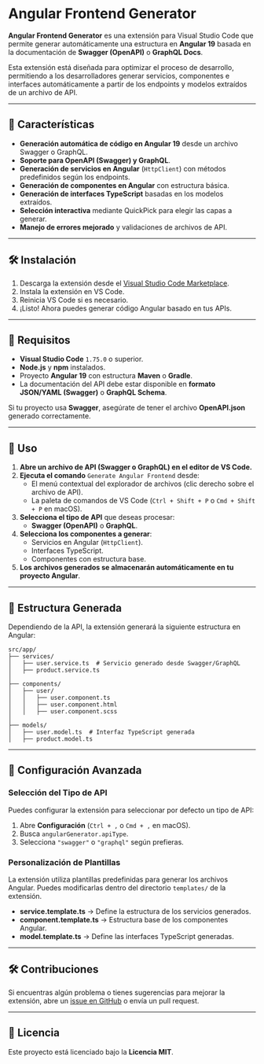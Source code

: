 # Angular Frontend Generator

**Angular Frontend Generator** es una extensión para Visual Studio Code que permite generar automáticamente una estructura en **Angular 19** basada en la documentación de **Swagger (OpenAPI)** o **GraphQL Docs**.

Esta extensión está diseñada para optimizar el proceso de desarrollo, permitiendo a los desarrolladores generar servicios, componentes e interfaces automáticamente a partir de los endpoints y modelos extraídos de un archivo de API.

---

## 🚀 Características

- **Generación automática de código en Angular 19** desde un archivo Swagger o GraphQL.
- **Soporte para OpenAPI (Swagger) y GraphQL**.
- **Generación de servicios en Angular** (`HttpClient`) con métodos predefinidos según los endpoints.
- **Generación de componentes en Angular** con estructura básica.
- **Generación de interfaces TypeScript** basadas en los modelos extraídos.
- **Selección interactiva** mediante QuickPick para elegir las capas a generar.
- **Manejo de errores mejorado** y validaciones de archivos de API.

---

## 🛠 Instalación

1. Descarga la extensión desde el [Visual Studio Code Marketplace](https://marketplace.visualstudio.com/).
2. Instala la extensión en VS Code.
3. Reinicia VS Code si es necesario.
4. ¡Listo! Ahora puedes generar código Angular basado en tus APIs.

---

## 📌 Requisitos

- **Visual Studio Code** `1.75.0` o superior.
- **Node.js** y **npm** instalados.
- Proyecto **Angular 19** con estructura **Maven** o **Gradle**.
- La documentación del API debe estar disponible en **formato JSON/YAML (Swagger)** o **GraphQL Schema**.

Si tu proyecto usa **Swagger**, asegúrate de tener el archivo **OpenAPI.json** generado correctamente.

---

## 📖 Uso

1. **Abre un archivo de API (Swagger o GraphQL) en el editor de VS Code.**
2. **Ejecuta el comando** `Generate Angular Frontend` desde:
   - El menú contextual del explorador de archivos (clic derecho sobre el archivo de API).
   - La paleta de comandos de VS Code (`Ctrl + Shift + P` o `Cmd + Shift + P` en macOS).
3. **Selecciona el tipo de API** que deseas procesar:
   - **Swagger (OpenAPI)** o **GraphQL**.
4. **Selecciona los componentes a generar**:
   - Servicios en Angular (`HttpClient`).
   - Interfaces TypeScript.
   - Componentes con estructura base.
5. **Los archivos generados se almacenarán automáticamente en tu proyecto Angular**.

---

## 📂 Estructura Generada

Dependiendo de la API, la extensión generará la siguiente estructura en Angular:

```text
src/app/
├── services/
│   ├── user.service.ts  # Servicio generado desde Swagger/GraphQL
│   ├── product.service.ts
│
├── components/
│   ├── user/
│   │   ├── user.component.ts
│   │   ├── user.component.html
│   │   ├── user.component.scss
│
├── models/
│   ├── user.model.ts  # Interfaz TypeScript generada
│   ├── product.model.ts
```

---

## 🔧 Configuración Avanzada

### **Selección del Tipo de API**

Puedes configurar la extensión para seleccionar por defecto un tipo de API:

1. Abre **Configuración** (`Ctrl + ,` o `Cmd + ,` en macOS).
2. Busca `angularGenerator.apiType`.
3. Selecciona `"swagger"` o `"graphql"` según prefieras.

### **Personalización de Plantillas**

La extensión utiliza plantillas predefinidas para generar los archivos Angular. Puedes modificarlas dentro del directorio `templates/` de la extensión.

- **service.template.ts** → Define la estructura de los servicios generados.
- **component.template.ts** → Estructura base de los componentes Angular.
- **model.template.ts** → Define las interfaces TypeScript generadas.

---

## 🛠 Contribuciones

Si encuentras algún problema o tienes sugerencias para mejorar la extensión, abre un [issue en GitHub](https://github.com/nick130920/angular-generator/issues) o envía un pull request.

---

## 📜 Licencia

Este proyecto está licenciado bajo la **Licencia MIT**.

